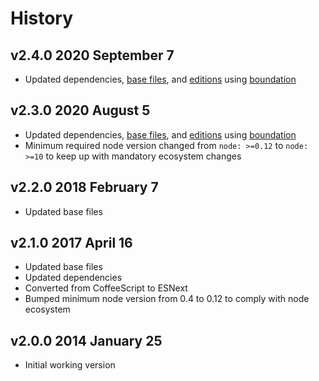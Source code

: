 # History

## v2.4.0 2020 September 7

-   Updated dependencies, [base files](https://github.com/bevry/base), and [editions](https://editions.bevry.me) using [boundation](https://github.com/bevry/boundation)

## v2.3.0 2020 August 5

-   Updated dependencies, [base files](https://github.com/bevry/base), and [editions](https://editions.bevry.me) using [boundation](https://github.com/bevry/boundation)
-   Minimum required node version changed from `node: >=0.12` to `node: >=10` to keep up with mandatory ecosystem changes

## v2.2.0 2018 February 7

-   Updated base files

## v2.1.0 2017 April 16

-   Updated base files
-   Updated dependencies
-   Converted from CoffeeScript to ESNext
-   Bumped minimum node version from 0.4 to 0.12 to comply with node ecosystem

## v2.0.0 2014 January 25

-   Initial working version

